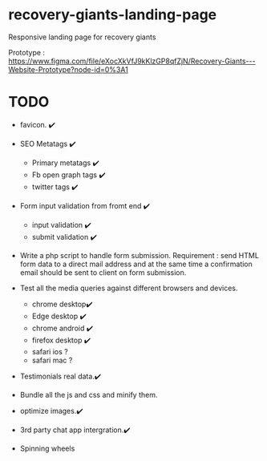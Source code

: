 # recovery-giants-landing-page

Responsive landing page for recovery giants

Prototype : https://www.figma.com/file/eXocXkVfJ9kKlzGP8qfZjN/Recovery-Giants---Website-Prototype?node-id=0%3A1

# TODO

- favicon. ✔️
- SEO Metatags ✔️

  - Primary metatags ✔️
  - Fb open graph tags ✔️
  - twitter tags ✔️

- Form input validation from fromt end ✔️
  - input validation ✔️
  - submit validation ✔️
- Write a php script to handle form submission.
  Requirement : send HTML form data to a direct mail address and at the same time a confirmation email should be sent to client on form submission.

- Test all the media queries against different browsers and devices.

  - chrome desktop✔️
  - Edge desktop ✔️
  - chrome android ✔️
  - firefox desktop ✔️
  - safari ios ?
  - safari mac ?

- Testimonials real data.✔️
- Bundle all the js and css and minify them.
- optimize images.✔️
- 3rd party chat app intergration.✔️
- Spinning wheels
